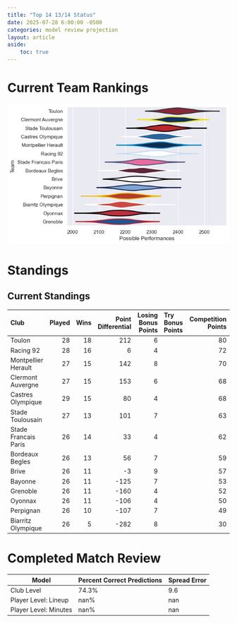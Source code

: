 ```yaml
---  
title: "Top 14 13/14 Status"  
date: 2025-07-28 6:00:00 -0500  
categories: model review projection  
layout: article  
aside:  
    toc: true  
---
```

# Current Team Rankings


![Club Rankings](plots/rankings_Top_14_1314.png)
# Standings

## Current Standings


| Club                 |   Played |   Wins |   Point Differential |   Losing Bonus Points | Try Bonus Points   |   Competition Points |
|:---------------------|---------:|-------:|---------------------:|----------------------:|:-------------------|---------------------:|
| Toulon               |       28 |     18 |                  212 |                     6 |                    |                   80 |
| Racing 92            |       28 |     16 |                    6 |                     4 |                    |                   72 |
| Montpellier Herault  |       27 |     15 |                  142 |                     8 |                    |                   70 |
| Clermont Auvergne    |       27 |     15 |                  153 |                     6 |                    |                   68 |
| Castres Olympique    |       29 |     15 |                   80 |                     4 |                    |                   68 |
| Stade Toulousain     |       27 |     13 |                  101 |                     7 |                    |                   63 |
| Stade Francais Paris |       26 |     14 |                   33 |                     4 |                    |                   62 |
| Bordeaux Begles      |       26 |     13 |                   56 |                     7 |                    |                   59 |
| Brive                |       26 |     11 |                   -3 |                     9 |                    |                   57 |
| Bayonne              |       26 |     11 |                 -125 |                     7 |                    |                   53 |
| Grenoble             |       26 |     11 |                 -160 |                     4 |                    |                   52 |
| Oyonnax              |       26 |     11 |                 -106 |                     4 |                    |                   50 |
| Perpignan            |       26 |     10 |                 -107 |                     7 |                    |                   49 |
| Biarritz Olympique   |       26 |      5 |                 -282 |                     8 |                    |                   30 |



# Completed Match Review


| Model | Percent Correct Predictions | Spread Error |
| ------ | ------ | ------ |
| Club Level | 74.3% | 9.6 |
| Player Level: Lineup | nan% | nan |
| Player Level: Minutes | nan% | nan |

